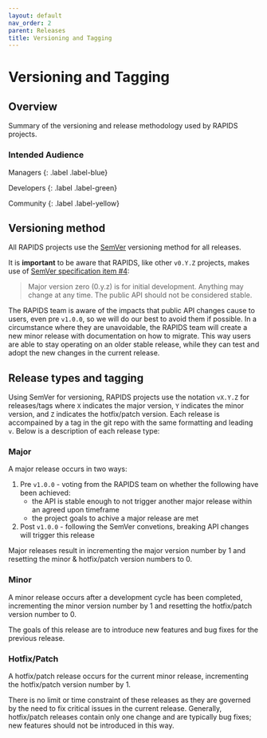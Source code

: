 ```yaml
---
layout: default
nav_order: 2
parent: Releases
title: Versioning and Tagging
---
```


# Versioning and Tagging

## Overview

Summary of the versioning and release methodology used by RAPIDS projects.

### Intended Audience

<div class="code-example" markdown="1">

Managers
{: .label .label-blue}

Developers
{: .label .label-green}

Community
{: .label .label-yellow}

</div>

## Versioning method

All RAPIDS projects use the [SemVer](https://semver.org/) versioning method for all releases. 

It is **important** to be aware that RAPIDS, like other `v0.Y.Z` projects, makes use of [SemVer specification item #4](https://semver.org/#spec-item-4):

> Major version zero (0.y.z) is for initial development. Anything may change at any time. The public API should not be considered stable.

The RAPIDS team is aware of the impacts that public API changes cause to users, even pre `v1.0.0`, so we will do our best to avoid them if possible. In a circumstance where they are unavoidable, the RAPIDS team will create a new minor release with documentation on how to migrate. This way users are able to stay operating on an older stable release, while they can test and adopt the new changes in the current release.

## Release types and tagging

Using SemVer for versioning, RAPIDS projects use the notation `vX.Y.Z` for releases/tags where `X` indicates the major version, `Y` indicates the minor version, and `Z` indicates the hotfix/patch version. Each release is accompained by a tag in the git repo with the same formatting and leading `v`. Below is a description of each release type:

### Major

A major release occurs in two ways:
1. Pre `v1.0.0` - voting from the RAPIDS team on whether the following have been achieved:
   * the API is stable enough to not trigger another major release within an agreed upon timeframe
   * the project goals to achive a major release are met
2. Post `v1.0.0` - following the SemVer convetions, breaking API changes will trigger this release

Major releases result in incrementing the major version number by 1 and resetting the minor & hotfix/patch version numbers to 0.

### Minor

A minor release occurs after a development cycle has been completed, incrementing the minor version number by 1 and resetting the hotfix/patch version number to 0. 

The goals of this release are to introduce new features and bug fixes for the previous release. 

### Hotfix/Patch

A hotfix/patch release occurs for the current minor release, incrementing the hotfix/patch version number by 1. 

There is no limit or time constraint of these releases as they are governed by the need to fix critical issues in the current release. Generally, hotfix/patch releases contain only one change and are typically bug fixes; new features should not be introduced in this way.

